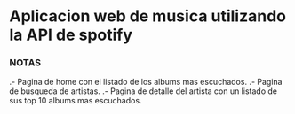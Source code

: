 # Aplicacion web de musica utilizando la API de spotify

### NOTAS
.- Pagina de home con el listado de los albums mas escuchados.
.- Pagina de busqueda de artistas.
.- Pagina de detalle del artista con un listado de sus top 10 albums mas escuchados.
